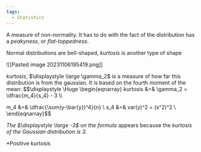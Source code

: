 ```yaml
---
tags:
  - Statistics
---
```

A measure of non-normality. It has to do with the fact of the distribution has a *peakyness*, or *flat-toppedness*.

Normal distributions are bell-shaped, *kurtosis* is another type of shape

![[Pasted image 20231106195419.png]]

kurtosis, $\displaystyle \large \gamma_2$ is a measure of how far this distribution is from the gaussian. It is based on the fourth moment of the mean:
$$\displaystyle \Huge \begin{eqnarray} 
kurtosis &=& \gamma_2 = \dfrac{m_4}{s_4} - 3 \\\\

m_4 &=& \dfrac{\sum(y-\bar{y})^4}{n} \\
s_4 &=& var(y)^2 = (s^2)^2 \\
\end{eqnarray}$$

*The $\displaystyle \large -3$ on the formula* appears because the *kurtosis of the Gaussian distribution is 3.*

*Positive kurtosis 